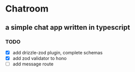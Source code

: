 # Chatroom

## a simple chat app written in typescript

### TODO

- [x] add drizzle-zod plugin, complete schemas
- [x] add zod validator to hono
- [ ] add message route
